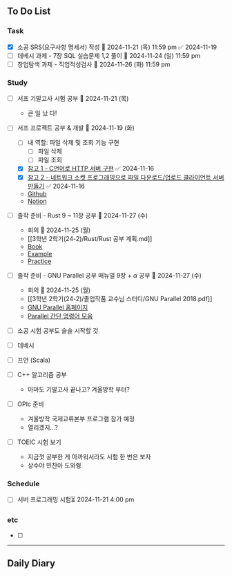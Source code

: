 ## To Do List
### Task
- [x] 소공 SRS(요구사항 명세서) 작성 📅 2024-11-21 (목) 11:59 pm ✅ 2024-11-19
- [ ] 데베시 과제 - 7장 SQL 실습문제 1,2 풀이 📅 2024-11-24 (일) 11:59 pm
- [ ] 창업탐색 과제 - 직업적성검사 📅 2024-11-26 (화) 11:59 pm

### Study
- [ ] 서프 기말고사 시험 공부 📅 2024-11-21 (목) 
	- 큰 일 났 다!
- [ ] 서프 프로젝트 공부 & 개발 📅 2024-11-19 (화)
	- [ ] 내 역할: 파일 삭제 및 조회 기능 구현
		- [ ] 파일 삭제
		- [ ] 파일 조회
	- [x] [참고 1 - C언어로 HTTP 서버 구현](https://fascination-euna.tistory.com/entry/P4C-W4-W5-C%EC%96%B8%EC%96%B4%EB%A1%9C-HTTP-%EC%84%9C%EB%B2%84-%EA%B5%AC%ED%98%84) ✅ 2024-11-16
	- [x] [참고 2 - 네트워크 소켓 프로그래밍으로 파일 다운로드/업로드 클라이언트 서버 만들기](https://codingwell.tistory.com/59) ✅ 2024-11-16
	- [Github](https://github.com/2024-ServerProgramming/MultiThreading_WebHardServer)
	- [Notion](https://www.notion.so/13778461352780bc9d32eeb226a40321)
- [ ] 졸작 준비 - Rust 9 ~ 11장 공부 📅 2024-11-27 (수) 
	- 회의 📅 2024-11-25 (월) 
	- [[3학년 2학기(24-2)/Rust/Rust 공부 계획.md]]
	- [Book](https://doc.rust-kr.org/)
	- [Example](https://doc.rust-lang.org/rust-by-example/)
	- [Practice](https://practice.course.rs/)
- [ ] 졸작 준비 - GNU Parallel 공부 매뉴얼 9장 + $\alpha$ 공부 📅 2024-11-27 (수)
	- 회의 📅 2024-11-25 (월) 
	- [[3학년 2학기(24-2)/졸업작품 교수님 스터디/GNU Parallel 2018.pdf]]
	- [GNU Parallel 홈페이지](https://www.gnu.org/software/parallel/man.html)
	- [Parallel 간단 명령어 모음](https://www.gnu.org/software/parallel/parallel_cheat.pdf)


- [ ] 소공 시험 공부도 슬슬 시작할 것
- [ ] 데베시
- [ ] 프언 (Scala)

- [ ] C++ 알고리즘 공부
	- 아마도 기말고사 끝나고? 겨울방학 부터?
- [ ] OPIc 준비
	- 겨울방학 국제교류본부 프로그램 참가 예정
	- 열리겠지...?
- [ ] TOEIC 시험 보기
	- 지금껏 공부한 게 아까워서라도 시험 한 번은 보자
	- 상수야 민찬아 도와줭

### Schedule
- [ ] 서버 프로그래밍 시험⏳ 2024-11-21 4:00 pm

### etc
- [ ] 

---
## Daily Diary

